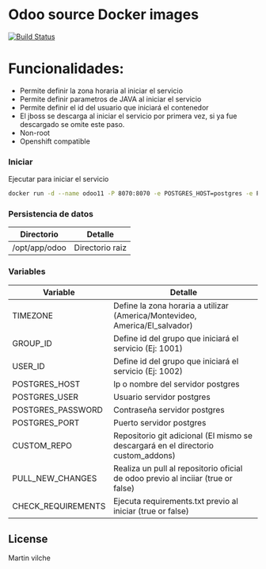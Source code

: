 # Odoo source Docker images

[![Build Status](https://travis-ci.org/joemccann/dillinger.svg?branch=master)](https://travis-ci.org/joemccann/dillinger)


# Funcionalidades:

  - Permite definir la zona horaria al iniciar el servicio
  - Permite definir parametros de JAVA al iniciar el servicio
  - Permite definir el id del usuario que iniciará el contenedor
  - El jboss se descarga al iniciar el servicio por primera vez, si ya fue descargado se omite este paso.
  - Non-root
  - Openshift compatible

### Iniciar


Ejecutar para iniciar el servicio

```sh
docker run -d --name odoo11 -P 8070:8070 -e POSTGRES_HOST=postgres -e POSTGRES_PASSWORD=12345 -e POSTGRES_USER=odoo -e POSTGRES_PORT=5432 -e TIMEZONE=America/Montevideo -e USER_ID=1000 -e GROUP_ID=1000 -v $PWD/odoo:/opt/app/odoo mvilche/odoo:8-alpine3.9

```

### Persistencia de datos


| Directorio | Detalle |
| ------ | ------ |
| /opt/app/odoo | Directorio raiz |


### Variables


| Variable | Detalle |
| ------ | ------ |
| TIMEZONE | Define la zona horaria a utilizar (America/Montevideo, America/El_salvador) |
| GROUP_ID | Define id del grupo que iniciará el servicio (Ej: 1001) |
| USER_ID | Define id del grupo que iniciará el servicio (Ej: 1002) |
| POSTGRES_HOST | Ip o nombre del servidor postgres |
| POSTGRES_USER | Usuario servidor postgres |
| POSTGRES_PASSWORD | Contraseña servidor postgres |
| POSTGRES_PORT | Puerto servidor postgres |
| CUSTOM_REPO  | Repositorio git adicional (El mismo se descargará en el directorio custom_addons) |
| PULL_NEW_CHANGES | Realiza un pull al repositorio oficial de odoo previo al inciiar (true or false) |
| CHECK_REQUIREMENTS | Ejecuta requirements.txt previo al iniciar (true or false) |

License
----

Martin vilche
